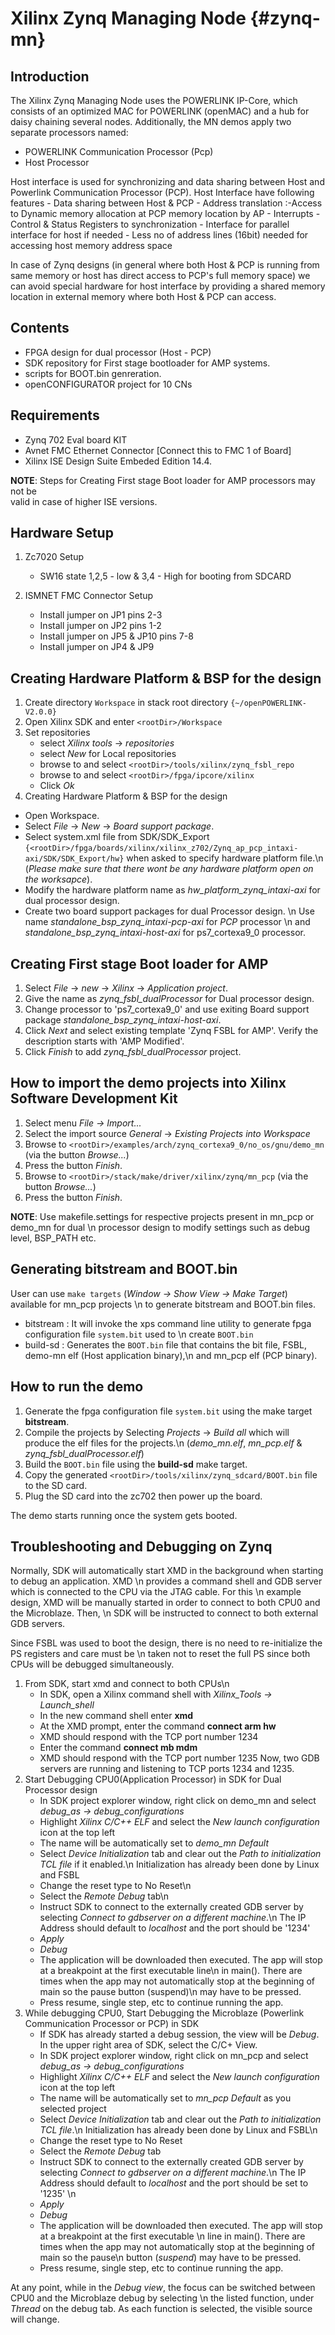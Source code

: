Xilinx Zynq Managing Node {#zynq-mn}
============================

## Introduction

The Xilinx Zynq Managing Node uses the POWERLINK IP-Core,
which consists of an optimized MAC for POWERLINK (openMAC) and
a hub for daisy chaining several nodes.
Additionally, the MN demos apply two separate processors named:
- POWERLINK Communication Processor (Pcp)
- Host Processor

Host interface is used for synchronizing and data sharing between Host
and Powerlink Communication Processor (PCP). Host Interface have following features
    - Data sharing between Host & PCP
    - Address translation :-Access to Dynamic memory allocation at PCP memory location by AP
    - Interrupts
    - Control & Status Registers to synchronization
    - Interface for parallel interface for host if needed
        - Less no of address lines (16bit) needed for accessing host memory address space
        
In case of Zynq designs (in general where both Host & PCP is running from same memory or host has
direct access to PCP's full memory space) we can avoid special hardware for host interface by
providing a shared memory location in external memory where both Host & PCP can access.

## Contents

- FPGA design for dual processor (Host - PCP)
- SDK repository for First stage bootloader for AMP systems.
- scripts for BOOT.bin genreration.
- openCONFIGURATOR project for 10 CNs

## Requirements

- Zynq 702 Eval board KIT
- Avnet FMC Ethernet Connector [Connect this to FMC 1 of Board] 
- Xilinx ISE Design Suite Embeded Edition 14.4.

**NOTE**: Steps for Creating First stage Boot loader for AMP processors may not be \
          valid in case of higher ISE versions.

## Hardware Setup

1. Zc7020 Setup
    - SW16 state 1,2,5 - low & 3,4 - High for booting from SDCARD

2. ISMNET FMC Connector Setup

    - Install jumper on JP1 pins 2-3
    - Install jumper on JP2 pins 1-2
    - Install jumper on JP5 & JP10 pins 7-8
    - Install jumper on JP4 & JP9 

## Creating Hardware Platform & BSP for the design

1. Create directory `Workspace` in stack root directory `{~/openPOWERLINK-V2.0.0}`
2. Open Xilinx SDK and enter `<rootDir>/Workspace`
3. Set repositories
      - select *Xilinx tools* -> *repositories*
      - select *New* for Local repositories
      - browse to and select `<rootDir>/tools/xilinx/zynq_fsbl_repo`
      - browse to and select `<rootDir>/fpga/ipcore/xilinx`
      - Click *Ok*
4. Creating Hardware Platform & BSP for the design
  - Open Workspace.
  - Select *File* -> *New* -> *Board support package*.
  - Select system.xml file from SDK/SDK_Export `{<rootDir>/fpga/boards/xilinx/xilinx_z702/Zynq_ap_pcp_intaxi-axi/SDK/SDK_Export/hw}`
    when asked to specify hardware platform file.\n
    (*Please make sure that there wont be any hardware platform open on the worksapce*).
  - Modify the hardware platform name as *hw_platform_zynq_intaxi-axi* for dual processor design.
  - Create two board support packages for dual Processor design. \n
    Use name *standalone_bsp_zynq_intaxi-pcp-axi* for *PCP* processor \n
    and *standalone_bsp_zynq_intaxi-host-axi* for ps7_cortexa9_0 processor.

## Creating First stage Boot loader for AMP
  
1. Select *File* -> *new* -> *Xilinx* -> *Application project*.
2. Give the name as *zynq_fsbl_dualProcessor* for Dual processor design.
3. Change processor to 'ps7_cortexa9_0' and use exiting Board support package *standalone_bsp_zynq_intaxi-host-axi*.
4. Click *Next* and select existing template 'Zynq FSBL for AMP'. Verify the description starts with 'AMP Modified'.
5. Click *Finish* to add *zynq_fsbl_dualProcessor* project.

## How to import the demo projects into Xilinx Software Development Kit

1. Select menu *File -> Import...*
2. Select the import source *General* -> *Existing Projects into Workspace*
3. Browse to `<rootDir>/examples/arch/zynq_cortexa9_0/no_os/gnu/demo_mn` (via the button *Browse...*)
4. Press the button *Finish*.
5. Browse to `<rootDir>/stack/make/driver/xilinx/zynq/mn_pcp` (via the button *Browse...*)
6. Press the button *Finish*.

**NOTE**: Use makefile.settings for respective projects present in mn_pcp or demo_mn for dual \n
          processor design to modify settings such as debug level, BSP_PATH etc.

## Generating bitstream and BOOT.bin

User can use `make targets` (*Window -> Show View -> Make Target*) available for mn_pcp projects \n
to generate bitstream and BOOT.bin files.

- bitstream : It will invoke the xps command line utility to generate fpga configuration file `system.bit` used to \n
              create `BOOT.bin`
- build-sd  : Generates the `BOOT.bin` file that contains the bit file, FSBL, demo-mn elf (Host application binary),\n
              and mn_pcp elf (PCP binary).

## How to run the demo

1. Generate the fpga configuration file `system.bit` using the make target **bitstream**.
2. Compile the projects by Selecting *Projects* -> *Build all* which will produce the elf files for the projects.\n
   (*demo_mn.elf*, *mn_pcp.elf* & *zynq_fsbl_dualProcessor.elf*)
3. Build the `BOOT.bin` file using the **build-sd** make target.
4. Copy the generated `<rootDir>/tools/xilinx/zynq_sdcard/BOOT.bin` file to the SD card.
5. Plug the SD card into the zc702 then power up the board.

The demo starts running once the system gets booted.

## Troubleshooting and Debugging on Zynq

Normally, SDK will automatically start XMD in the background when starting to debug an application. XMD \n
provides a command shell and GDB server which is connected to the CPU via the JTAG cable. For this \n
example design, XMD will be manually started in order to connect to both CPU0 and the Microblaze. Then, \n
SDK will be instructed to connect to both external GDB servers.
    
Since FSBL was used to boot the design, there is no need to re-initialize the PS registers and care must be \n
taken not to reset the full PS since both CPUs will be debugged simultaneously.
1. From SDK, start xmd and connect to both CPUs\n
    - In SDK, open a Xilinx command shell with *Xilinx_Tools -> Launch_shell*
    - In the new command shell enter **xmd**
    - At the XMD prompt, enter the command **connect arm hw** 
    - XMD should respond with the TCP port number 1234
    - Enter the command **connect mb mdm**
    - XMD should respond with the TCP port number 1235
   Now, two GDB servers are running and listening to TCP ports 1234 and 1235.
2. Start Debugging CPU0(Application Processor) in SDK for Dual Processor design
    - In SDK project explorer window, right click on demo_mn and select *debug_as -> debug_configurations*
    - Highlight *Xilinx C/C++ ELF* and select the *New launch configuration* icon at the top left
    - The name will be automatically set to *demo_mn Default*
    - Select *Device Initialization* tab and clear out the *Path to initialization TCL file* if it enabled.\n
      Initialization has already been done by Linux and FSBL
    - Change the reset type to No Reset\n
    - Select the *Remote Debug* tab\n
    - Instruct SDK to connect to the externally created GDB server by selecting *Connect to gdbserver on a different machine*.\n
      The IP Address should default to *localhost* and the port should be '1234'
    - *Apply*
    - *Debug*
    - The application will be downloaded then executed. The app will stop at a breakpoint at the first executable line\n
      in main(). There are times when the app may not automatically stop at the beginning of main so the pause button (suspend)\n
      may have to be pressed.
    - Press resume, single step, etc to continue running the app.
3. While debugging CPU0, Start Debugging the Microblaze (Powerlink Communication Processor or PCP) in SDK
    - If SDK has already started a debug session, the view will be *Debug*. In the upper right area of SDK, select the C/C+ View.
    - In SDK project explorer window, right click on mn_pcp and select *debug_as -> debug_configurations*
    - Highlight *Xilinx C/C++ ELF* and select the *New launch configuration* icon at the top left
    - The name will be automatically set to *mn_pcp Default* as you selected project
    - Select *Device Initialization* tab and clear out the *Path to initialization TCL file*.\n
    Initialization has already been done by Linux and FSBL\n
    - Change the reset type to No Reset
    - Select the *Remote Debug* tab
    - Instruct SDK to connect to the externally created GDB server by selecting *Connect to gdbserver on a different machine*.\n
      The IP Address should default to *localhost* and the port should be set to '1235' \n
    - *Apply*
    - *Debug*
    - The application will be downloaded then executed. The app will stop at a breakpoint at the first executable \n
      line in main(). There are times when the app may not automatically stop at the beginning of main so the pause\n
      button (*suspend*) may have to be pressed.
    - Press resume, single step, etc to continue running the app.

At any point, while in the *Debug view*, the focus can be switched between CPU0 and the Microblaze debug by selecting \n
the listed function, under *Thread* on the debug tab. As each function is selected, the visible source will change.